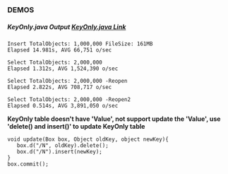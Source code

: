 ### DEMOS

##### KeyOnly.java Output     [KeyOnly.java Link](https://github.com/iboxdb/forjava/blob/master/demos/KeyOnly.java)

```
Insert TotalObjects: 1,000,000 FileSize: 161MB
Elapsed 14.981s, AVG 66,751 o/sec

Select TotalObjects: 2,000,000
Elapsed 1.312s, AVG 1,524,390 o/sec

Select TotalObjects: 2,000,000 -Reopen
Elapsed 2.822s, AVG 708,717 o/sec

Select TotalObjects: 2,000,000 -Reopen2
Elapsed 0.514s, AVG 3,891,050 o/sec
```


**KeyOnly table doesn't have 'Value',  not support update the 'Value', use 'delete() and insert()' to update KeyOnly table**

````
void update(Box box, Object oldKey, object newKey){
   box.d("/N", oldKey).delete();
   box.d("/N").insert(newKey);
}
box.commit();
````
